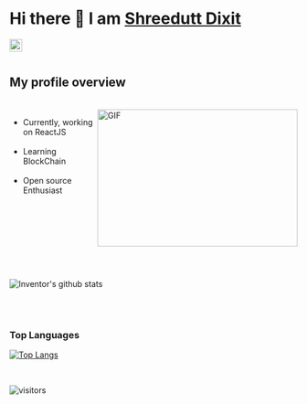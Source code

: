 # Hi there 👋 I am [Shreedutt Dixit](#)

<a href="https://www.linkedin.com/in/shreedutt-dixit-613383191/">
  <img align="left" alt="Shreedutt's LinkdeIN" width="22px" src="https://cdn.jsdelivr.net/npm/simple-icons@v3/icons/linkedin.svg" />
</a>

<!-- <a href="https://leetcode.com/inventor77/">
  <img align="left" alt="Shreedutt's Leetcode" width="22px" src="https://cdn.jsdelivr.net/npm/simple-icons@v3/icons/leetcode.svg" />
</a> -->

</br>
</br>

## My profile overview

</br>

<img align="right" alt="GIF" src="https://giffiles.alphacoders.com/297/2970.gif" width="350" height="240" />


- Currently, working on ReactJS </br></br>
- Learning BlockChain </br></br>
- Open source Enthusiast </br></br>
<!-- - Most of my projects are available on Github</br></br> -->

</br>
</br>
</br>
</br>
</br>
</br>

![Inventor's github stats](https://github-readme-stats.vercel.app/api?username=Inventor77&show_icons=true&theme=radical)

</br>
</br>

<!-- </br>
<details>
<summary>
   Major Projects
</summary>

<!-- [![ReadMe Card](https://github-readme-stats.vercel.app/api/pin/?username=Inventor77&repo=NutriVeal_WebApp)](https://github.com/Inventor77/NodeJS_Projects)
[![ReadMe Card](https://github-readme-stats.vercel.app/api/pin/?username=Inventor77&repo=NutriVeal)](https://github.com/Inventor77/NutriVeal)
[![ReadMe Card](https://github-readme-stats.vercel.app/api/pin/?username=Inventor77&repo=Chat-App-with-Sentiment-Analysis)](https://github.com/Inventor77/Chat-App-with-Sentiment-Analysis)
[![ReadMe Card](https://github-readme-stats.vercel.app/api/pin/?username=Inventor77&repo=Image-Search)](https://github.com/Inventor77/Image-Search) -->

<!-- ![picture](https://raw.githubusercontent.com/saadeghi/saadeghi/master/dino.gif) -->
<!-- </details> -->

### Top Languages

[![Top Langs](https://github-readme-stats.vercel.app/api/top-langs/?username=Inventor77&hide=html)](https://github.com/Inventor77/github-readme-stats)

</br>

 ![visitors](https://visitor-badge.laobi.icu/badge?page_id=Inventor77.Inventor77)
